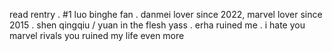 read rentry . #1 luo binghe fan . danmei lover since 2022, marvel lover since 2015 . shen qingqiu / yuan in the flesh yass . erha ruined me . i hate you marvel rivals you ruined my life even more
